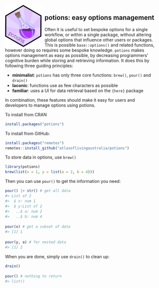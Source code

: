 
<!-- README.md is generated from README.Rmd. Please edit that file -->
<img src="man/figures/potions-logo.png" align="left" style="margin: 0px 10px 0px 0px;" alt="" width="120"/>
<h2>
potions: easy options management
</h2>

Often it is useful to set bespoke options for a single workflow, or
within a single package, without altering global options that influence
other users or packages. This is possible `base::options()` and related
functions, however doing so requires some bespoke knowledge. `potions`
makes options management as easy as possible, by decreasing programmers’
cognitive burden while storing and retrieving information. It does this
by following three guiding principles:

- **minimalist**: `potions` has only three core functions: `brew()`,
  `pour()` and `drain()`
- **laconic**: functions use as few characters as possible
- **familiar**: uses a UI for data retrieval based on the `{here}`
  package

In combination, these features should make it easy for users and
developers to manage options using potions.

To install from CRAN

``` r
install.packages("potions")
```

To install from GitHub:

``` r
install.packages("remotes")
remotes::install_github("atlasoflivingaustralia/potions")
```

To store data in options, use `brew()`

``` r
library(potions)
brew(list(x = 1, y = list(a = 2, b = 4)))
```

Then you can use `pour()` to get the information you need:

``` r
pour() |> str() # get all data
#> List of 2
#>  $ x: num 1
#>  $ y:List of 2
#>   ..$ a: num 2
#>   ..$ b: num 4

pour(x) # get a subset of data
#> [1] 1

pour(y, a) # for nested data
#> [1] 2
```

When you are done, simply use `drain()` to clean up:

``` r
drain()

pour() # nothing to return
#> list()
```
